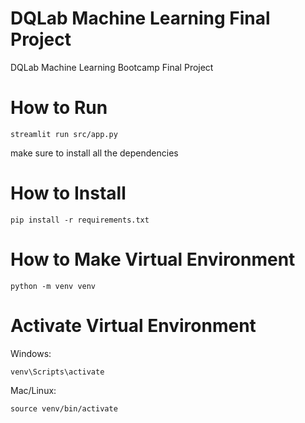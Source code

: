 # DQLab Machine Learning Final Project

DQLab Machine Learning Bootcamp Final Project

# How to Run

```
streamlit run src/app.py
```

make sure to install all the dependencies

# How to Install

```
pip install -r requirements.txt
```

# How to Make Virtual Environment

```
python -m venv venv
```

# Activate Virtual Environment

Windows:

```
venv\Scripts\activate
```

Mac/Linux:

```
source venv/bin/activate
```


